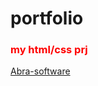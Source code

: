 # portfolio


<h3 style="color:red">my html/css prj</h3>

<a href="https://timorpheus.github.io/portfolio/abra-software/app/">Abra-software</a>
